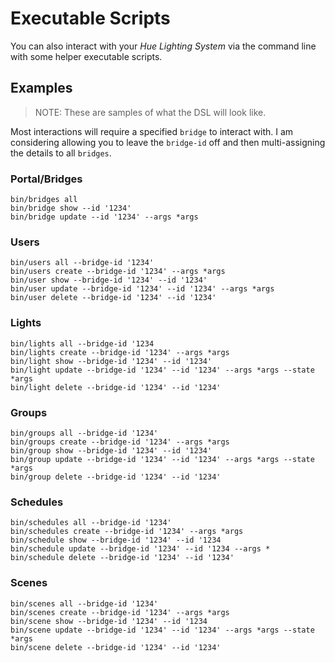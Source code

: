 # Executable Scripts

You can also interact with your _Hue Lighting System_ via the command
line with some helper executable scripts.

## Examples

> NOTE: These are samples of what the DSL will look like.

Most interactions will require a specified `bridge` to interact with. I
am considering allowing you to leave the `bridge-id` off and then
multi-assigning the details to all `bridges`.

### Portal/Bridges

```
bin/bridges all
bin/bridge show --id '1234'
bin/bridge update --id '1234' --args *args
```

### Users

```
bin/users all --bridge-id '1234'
bin/users create --bridge-id '1234' --args *args
bin/user show --bridge-id '1234' --id '1234'
bin/user update --bridge-id '1234' --id '1234' --args *args
bin/user delete --bridge-id '1234' --id '1234'
```

### Lights

```
bin/lights all --bridge-id '1234
bin/lights create --bridge-id '1234' --args *args
bin/light show --bridge-id '1234' --id '1234'
bin/light update --bridge-id '1234' --id '1234' --args *args --state *args
bin/light delete --bridge-id '1234' --id '1234'
```

### Groups

```
bin/groups all --bridge-id '1234'
bin/groups create --bridge-id '1234' --args *args
bin/group show --bridge-id '1234' --id '1234'
bin/group update --bridge-id '1234' --id '1234' --args *args --state *args
bin/group delete --bridge-id '1234' --id '1234'
```

### Schedules

```
bin/schedules all --bridge-id '1234'
bin/schedules create --bridge-id '1234' --args *args
bin/schedule show --bridge-id '1234' --id '1234
bin/schedule update --bridge-id '1234' --id '1234 --args *
bin/schedule delete --bridge-id '1234' --id '1234'
```

### Scenes

```
bin/scenes all --bridge-id '1234'
bin/scenes create --bridge-id '1234' --args *args
bin/scene show --bridge-id '1234' --id '1234
bin/scene update --bridge-id '1234' --id '1234' --args *args --state *args
bin/scene delete --bridge-id '1234' --id '1234'
```
